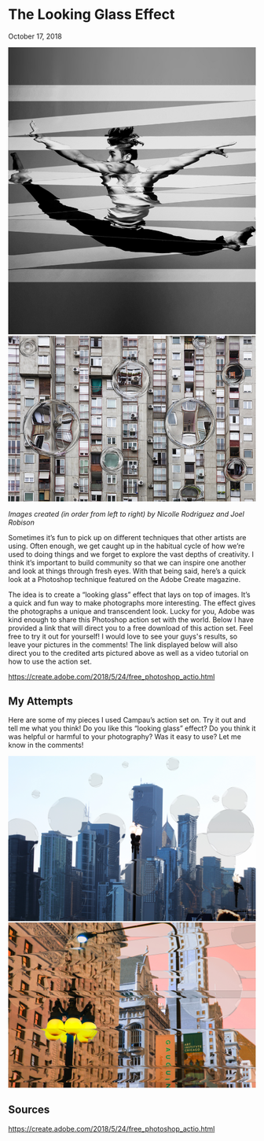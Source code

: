 # The Looking Glass Effect
October 17, 2018

![adobe pictures](adobe-1.jpg)
![adobe](AdobeStock_194008002.jpg)

*Images created (in order from left to right) by Nicolle Rodriguez and Joel Robison*

Sometimes it’s fun to pick up on different techniques that other artists are using. Often enough, we get caught up in the habitual cycle of how we’re used to doing things and we forget to explore the vast depths of creativity.  I think it’s important to build community so that we can inspire one another and look at things through fresh eyes. With that being said, here’s a quick look at a Photoshop technique featured on the Adobe Create magazine.

The idea is to create a “looking glass” effect that lays on top of images. It’s a quick and fun way to make photographs more interesting. The effect gives the photographs a unique and transcendent look. Lucky for you, Adobe was kind enough to share this Photoshop action set with the world. Below I have provided a link that will direct you to a free download of this action set. Feel free to try it out for yourself! I would love to see your guys's results, so leave your pictures in the comments! The link displayed below will also direct you to the credited arts pictured above as well as a video tutorial on how to use the action set.

https://create.adobe.com/2018/5/24/free_photoshop_actio.html



## My Attempts
Here are some of my pieces I used Campau’s action set on. Try it out and tell me what you think! Do you like this “looking glass” effect? Do you think it was helpful or harmful to your photography? Was it easy to use? Let me know in the comments!

![Wacom Tablet](TheFloatingCity.jpg)
![Wacom Tablet](Chicagoedit.jpg)


## Sources

https://create.adobe.com/2018/5/24/free_photoshop_actio.html
